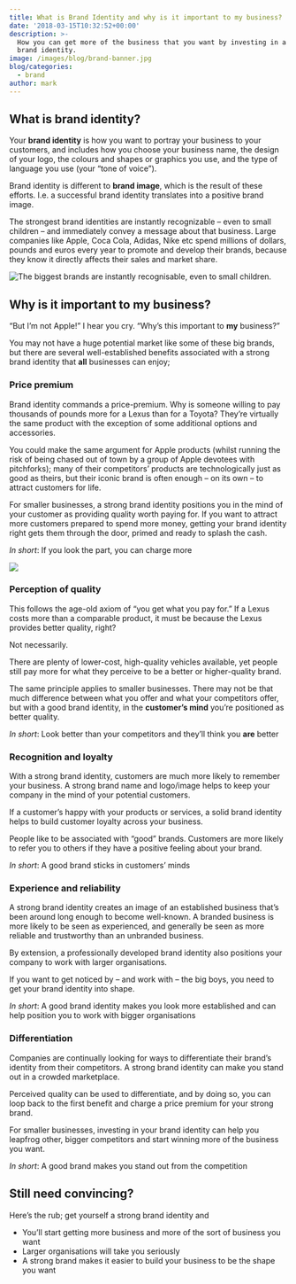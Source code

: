 ```yaml
---
title: What is Brand Identity and why is it important to my business?
date: '2018-03-15T10:32:52+00:00'
description: >-
  How you can get more of the business that you want by investing in a strong
  brand identity.
image: /images/blog/brand-banner.jpg
blog/categories:
  - brand
author: mark
---
```

## What is brand identity?

Your **brand identity** is how you want to portray your business to your customers, and includes how you choose your business name, the design of your logo, the colours and shapes or graphics you use, and the type of language you use (your “tone of voice”).

Brand identity is different to **brand image**, which is the result of these efforts. I.e. a successful brand identity translates into a positive brand image.

The strongest brand identities are instantly recognizable – even to small children – and immediately convey a message about that business.  Large companies like Apple, Coca Cola, Adidas, Nike etc spend millions of dollars, pounds and euros every year to promote and develop their brands, because they know it directly affects their sales and market share.

![The biggest brands are instantly recognisable, even to small children.](/images/blog/nike-and-apple-top-the-100-most-popular-brands-among-millenials-1.jpg)

## Why is it important to my business?

“But I’m not Apple!” I hear you cry. “Why’s this important to **my** business?”

You may not have a huge potential market like some of these big brands, but there are several well-established benefits associated with a strong brand identity that **all** businesses can enjoy;

### Price premium

Brand identity commands a price-premium. Why is someone willing to pay thousands of pounds more for a Lexus than for a Toyota? They’re virtually the same product with the exception of some additional options and accessories.

You could make the same argument for Apple products (whilst running the risk of being chased out of town by a group of Apple devotees with pitchforks); many of their competitors’ products are technologically just as good as theirs, but their iconic brand is often enough – on its own – to attract customers for life.

For smaller businesses, a strong brand identity positions you in the mind of your customer as providing quality worth paying for. If you want to attract more customers prepared to spend more money, getting your brand identity right gets them through the door, primed and ready to splash the cash.

_In short_: If you look the part, you can charge more

![](/images/blog/banner-1024x495.jpg)

### Perception of quality

This follows the age-old axiom of “you get what you pay for.” If a Lexus costs more than a comparable product, it must be because the Lexus provides better quality, right?

Not necessarily.

There are plenty of lower-cost, high-quality vehicles available, yet people still pay more for what they perceive to be a better or higher-quality brand.

The same principle applies to smaller businesses. There may not be that much difference between what you offer and what your competitors offer, but with a good brand identity, in the **customer’s mind** you’re positioned as better quality.

_In short_: Look better than your competitors and they’ll think you **are** better

### Recognition and loyalty

With a strong brand identity, customers are much more likely to remember your business. A strong brand name and logo/image helps to keep your company in the mind of your potential customers.

If a customer’s happy with your products or services, a solid brand identity helps to build customer loyalty across your business.

People like to be associated with “good” brands. Customers are more likely to refer you to others if they have a positive feeling about your brand.

_In short_: A good brand sticks in customers’ minds

### Experience and reliability

A strong brand identity creates an image of an established business that’s been around long enough to become well-known. A branded business is more likely to be seen as experienced, and generally be seen as more reliable and trustworthy than an unbranded business.

By extension, a professionally developed brand identity also positions your company to work with larger organisations.

If you want to get noticed by – and work with – the big boys, you need to get your brand identity into shape.

_In short_: A good brand identity makes you look more established and can help position you to work with bigger organisations

### Differentiation

Companies are continually looking for ways to differentiate their brand’s identity from their competitors. A strong brand identity can make you stand out in a crowded marketplace.

Perceived quality can be used to differentiate, and by doing so, you can loop back to the first benefit and charge a price premium for your strong brand.

For smaller businesses, investing in your brand identity can help you leapfrog other, bigger competitors and start winning more of the business you want.

_In short_: A good brand makes you stand out from the competition

## Still need convincing?

Here’s the rub; get yourself a strong brand identity and

* You’ll start getting more business and more of the sort of business you want
* Larger organisations will take you seriously
* A strong brand makes it easier to build your business to be the shape you want
